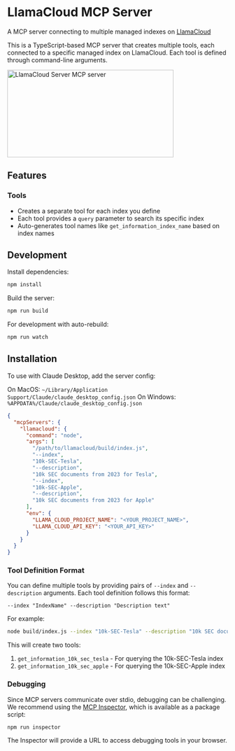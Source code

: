 # LlamaCloud MCP Server

A MCP server connecting to multiple managed indexes on [LlamaCloud](https://cloud.llamaindex.ai/)

This is a TypeScript-based MCP server that creates multiple tools, each connected to a specific managed index on LlamaCloud. Each tool is defined through command-line arguments.

<a href="https://glama.ai/mcp/servers/o4fcj7x2cg"><img width="380" height="200" src="https://glama.ai/mcp/servers/o4fcj7x2cg/badge" alt="LlamaCloud Server MCP server" /></a>

## Features

### Tools

- Creates a separate tool for each index you define
- Each tool provides a `query` parameter to search its specific index
- Auto-generates tool names like `get_information_index_name` based on index names

## Development

Install dependencies:

```bash
npm install
```

Build the server:

```bash
npm run build
```

For development with auto-rebuild:

```bash
npm run watch
```

## Installation

To use with Claude Desktop, add the server config:

On MacOS: `~/Library/Application Support/Claude/claude_desktop_config.json`
On Windows: `%APPDATA%/Claude/claude_desktop_config.json`

```json
{
  "mcpServers": {
    "llamacloud": {
      "command": "node",
      "args": [
        "/path/to/llamacloud/build/index.js",
        "--index",
        "10k-SEC-Tesla",
        "--description",
        "10k SEC documents from 2023 for Tesla",
        "--index",
        "10k-SEC-Apple",
        "--description",
        "10k SEC documents from 2023 for Apple"
      ],
      "env": {
        "LLAMA_CLOUD_PROJECT_NAME": "<YOUR_PROJECT_NAME>",
        "LLAMA_CLOUD_API_KEY": "<YOUR_API_KEY>"
      }
    }
  }
}
```

### Tool Definition Format

You can define multiple tools by providing pairs of `--index` and `--description` arguments. Each tool definition follows this format:

```
--index "IndexName" --description "Description text"
```

For example:

```bash
node build/index.js --index "10k-SEC-Tesla" --description "10k SEC documents from 2023 for Tesla" --index "10k-SEC-Apple" --description "10k SEC documents from 2023 for Apple"
```

This will create two tools:

1. `get_information_10k_sec_tesla` - For querying the 10k-SEC-Tesla index
2. `get_information_10k_sec_apple` - For querying the 10k-SEC-Apple index

### Debugging

Since MCP servers communicate over stdio, debugging can be challenging. We recommend using the [MCP Inspector](https://github.com/modelcontextprotocol/inspector), which is available as a package script:

```bash
npm run inspector
```

The Inspector will provide a URL to access debugging tools in your browser.
